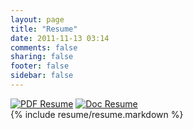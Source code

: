 ```yaml
---
layout: page
title: "Resume"
date: 2011-11-13 03:14
comments: false
sharing: false
footer: false
sidebar: false
---
```

<div class="resume-export">
    <a href="/resume/jondkoon.pdf"><img src="/images/export/pdf.png" alt="PDF Resume"/></a>
    <a href="/resume/jondkoon.docx"><img src="/images/export/doc.png" alt="Doc Resume"/></a>
</div>
{% include resume/resume.markdown %}
